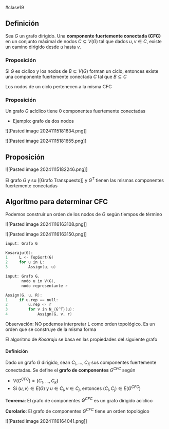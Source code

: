 #clase19 

## Definición

Sea $G$ un grafo dirigido. Una **componente fuertemente conectada (CFC)** en un conjunto máximal de nodos $C \subseteq V(G)$ tal que dados $u, v \in C$, existe un camino dirigido desde $u$ hasta $v$.
### Proposición

Si $G$ es cíclico y los nodos de $B \subseteq V(G)$ forman un ciclo, entonces existe una componente fuertemente conectada $C$ tal que $B \subseteq C$

Los nodos de un ciclo pertenecen a la misma CFC

### Proposición

Un grafo $G$ acíclico tiene 0 componentes fuertemente conectadas
- Ejemplo: grafo de dos nodos


![[Pasted image 20241115181634.png]]

![[Pasted image 20241115181655.png]]

## Proposición

![[Pasted image 20241115182246.png]]

El grafo $G$ y su [[Grafo Transpuesto]] y $G^T$ tienen las mismas componentes fuertemente conectadas

## Algoritmo para determinar CFC

Podemos construir un orden de los nodos de $G$ según tiempos de término

![[Pasted image 20241116163108.png]]

![[Pasted image 20241116163150.png]]

```c
input: Grafo G

Kosaraju(G):
1     L <- TopSort(G)
2     for u in L:
3         Assign(u, u)

input: Grafo G,
       nodo u in V(G),
       nodo representante r

Assign(G, u, R):
1     if u.rep == null:
2         u.rep <- r
3         for v in N_{G^T}(u):
4             Assign(G, v, r)

```

Observación: NO podemos interpretar L como orden topológico. Es un orden que se construye de la misma forma

El algoritmo de *Kosaraju* se basa en las propiedades del siguiente grafo

#### Definición

Dado un grafo $G$ dirigido, sean $C_1, \dots, C_K$ sus componentes fuertemente conectadas. Se define el **grafo de componentes** $G^{CFC}$ según
- $V(G^{CFC}) = \{C_1, \dots, C_k\}$
- Si $(u,v) \in E(G)$ y $u \in C_i, v \in C_j$, entonces $(C_i, C_j) \in E(G^{CFC})$

**Teorema**: El grafo de componentes $G^{CFC}$ es un grafo dirigido acíclico

**Corolario**: El grafo de componentes $G^{CFC}$ tiene un orden topológico

![[Pasted image 20241116164041.png]]